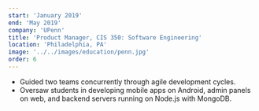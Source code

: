 ```yaml
---
start: 'January 2019'
end: 'May 2019'
company: 'UPenn'
title: 'Product Manager, CIS 350: Software Engineering'
location: 'Philadelphia, PA'
image: '../../images/education/penn.jpg'
order: 6
---
```


- Guided two teams concurrently through agile development cycles.
- Oversaw students in developing mobile apps on Android, admin panels on web, and backend servers running on Node.js with MongoDB.
